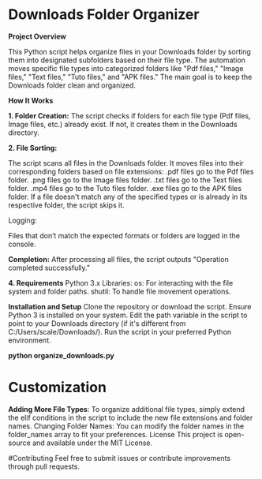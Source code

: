 # Downloads Folder Organizer

**Project Overview**

This Python script helps organize files in your Downloads folder by sorting them into designated subfolders based on their file type. The automation moves specific file types into categorized folders like "Pdf files," "Image files," "Text files," "Tuto files," and "APK files." The main goal is to keep the Downloads folder clean and organized.

**How It Works**

**1. Folder Creation:**
The script checks if folders for each file type (Pdf files, Image files, etc.) already exist. If not, it creates them in the Downloads directory.

**2. File Sorting:**

The script scans all files in the Downloads folder.
It moves files into their corresponding folders based on file extensions:
.pdf files go to the Pdf files folder.
.png files go to the Image files folder.
.txt files go to the Text files folder.
.mp4 files go to the Tuto files folder.
.exe files go to the APK files folder.
If a file doesn't match any of the specified types or is already in its respective folder, the script skips it.

Logging:

Files that don’t match the expected formats or folders are logged in the console.

**Completion:**
After processing all files, the script outputs "Operation completed successfully."

**4. Requirements**
Python 3.x
Libraries:
os: For interacting with the file system and folder paths.
shutil: To handle file movement operations.

**Installation and Setup**
Clone the repository or download the script.
Ensure Python 3 is installed on your system.
Edit the path variable in the script to point to your Downloads directory (if it's different from C:/Users/scale/Downloads/).
Run the script in your preferred Python environment.

**python organize_downloads.py**




# Customization

**Adding More File Types**: To organize additional file types, simply extend the elif conditions in the script to include the new file extensions and folder names.
Changing Folder Names: You can modify the folder names in the folder_names array to fit your preferences.
License
This project is open-source and available under the MIT License.

#Contributing
Feel free to submit issues or contribute improvements through pull requests.




